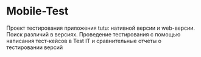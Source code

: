# Mobile-Test

Проект тестирования приложения tutu: нативной версии и web-версии. Поиск различий в версиях. 
Проведение тестирования с помощью написания тест-кейсов в Test IT и сравнительные отчеты о тестировании версий
